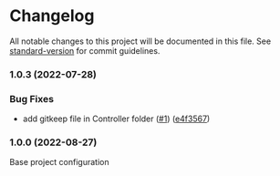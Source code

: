 # Changelog

All notable changes to this project will be documented in this file. See [standard-version](https://github.com/conventional-changelog/standard-version) for commit guidelines.

### 1.0.3 (2022-07-28)


### Bug Fixes

* add gitkeep file in Controller folder ([#1](https://github.com/archi-tektur/symfony-bootstrap/issues/1)) ([e4f3567](https://github.com/archi-tektur/symfony-bootstrap/commit/e4f35674cb6f8758276932c0eb6593dc018237dc))

### 1.0.0 (2022-08-27)
Base project configuration